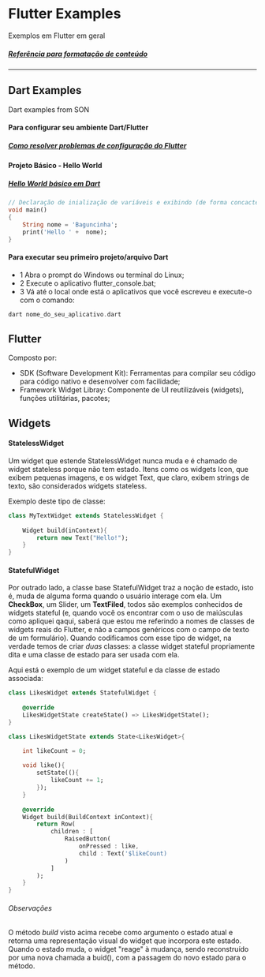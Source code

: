 # Flutter Examples
Exemplos em Flutter em geral

##### [Referência para formatação de conteúdo](https://docs.github.com/pt/github/writing-on-github/basic-writing-and-formatting-syntax)<br/>

**************************************************************

## Dart Examples
Dart examples from SON

#### Para configurar seu ambiente Dart/Flutter

##### [Como resolver problemas de configuração do Flutter](https://mastigado.wordpress.com/2020/12/13/como-resolver-problemas-de-configuracao-do-flutter/)<br/>

#### Projeto Básico - Hello World

##### [Hello World básico em Dart](https://github.com/phoenixproject/dartexamples/blob/master/01/01_helloword.dart)<br/>

```dart
// Declaração de inialização de variáveis e exibindo (de forma concactenada) seu conteúdo.
void main()
{
	String nome = 'Baguncinha';
	print('Hello ' +  nome);
}
```

#### Para executar seu primeiro projeto/arquivo Dart

- 1 Abra o prompt do Windows ou terminal do Linux;
- 2 Execute o aplicativo flutter_console.bat;
- 3 Vá até o local onde está o aplicativos que você escreveu e execute-o com o comando:

```dart
dart nome_do_seu_aplicativo.dart
```

## Flutter

Composto por:
- SDK (Software Development Kit): Ferramentas para compilar seu código para código nativo e desenvolver com facilidade;
- Framework Widget Libray: Componente de UI reutilizáveis (widgets), funções utilitárias, pacotes;

## Widgets

#### StatelessWidget

Um widget que estende  StatelessWidget nunca muda e é chamado de widget stateless
porque não tem estado. Itens como os widgets Icon, que exibem pequenas imagens,
e os widget Text, que claro, exibem strings de texto, são considerados widgets
stateless. 

Exemplo deste tipo de classe:

```dart
class MyTextWidget extends StatelessWidget {
	
	Widget build(inContext){
		return new Text("Hello!");
	}
}
```

#### StatefulWidget

Por outrado lado, a classe base StatefulWidget traz a noção de estado, isto é, muda
de alguma forma quando o usuário interage com ela. Um **CheckBox**, um Slider,
um **TextFiled**, todos são exemplos conhecidos de widgets stateful (e, quando você
os encontrar com o uso de maiúsculas como apliquei qaqui, saberá que estou me 
referindo a nomes de classes de widgets reais do Flutter, e não a campos genéricos
com o campo de texto de um formulário). Quando codificamos com esse tipo de widget,
na verdade temos de criar *duas* classes: a classe widget stateful propriamente dita
e uma classe de estado para ser usada com ela. 

Aqui está o exemplo de um widget stateful e da classe de estado associada:

```dart
class LikesWidget extends StatefulWidget {
	
	@override
	LikesWidgetState createState() => LikesWidgetState();
}

class LikesWidgetState extends State<LikesWidget>{

	int likeCount = 0;
	
	void like(){
		setState((){
			likeCount += 1;
		});
	}
	
	@override
	Widget build(BuildContext inContext){
		return Row(
			children : [
				RaisedButton(
					onPressed : like,
					child : Text('$likeCount)
				)
			]
		);
	}
}
```

###### Observações

O método *build* visto acima recebe como argumento o estado atual e retorna
uma representação visual do widget que incorpora este estado. Quando o estado
muda, o widget "reage" à mudança, sendo reconstruído por uma nova chamada a buid(),
com a passagem do novo estado para o método.